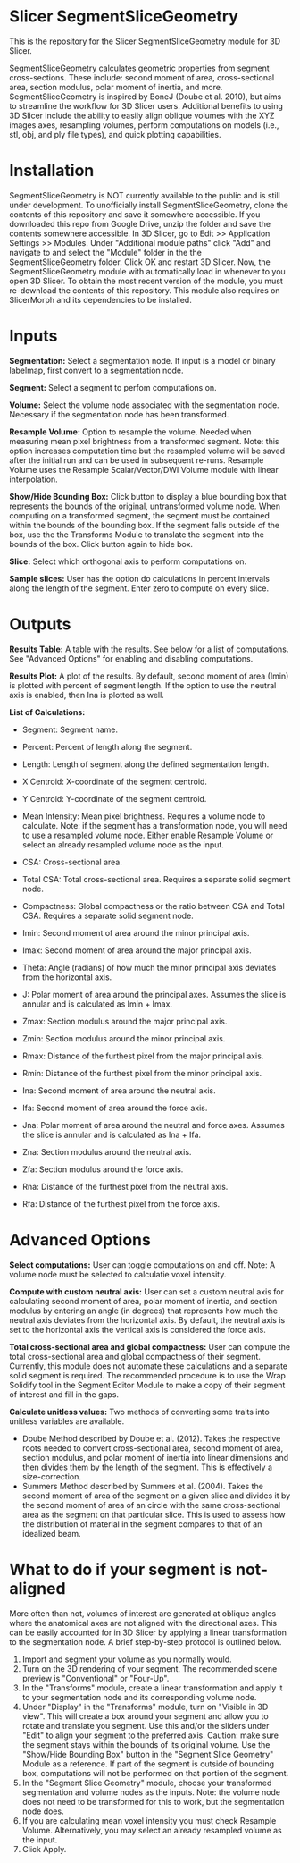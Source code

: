 # Slicer SegmentSliceGeometry

This is the repository for the Slicer SegmentSliceGeometry module for 3D Slicer.

SegmentSliceGeometry calculates geometric properties from segment cross-sections. These include: 
second moment of area, cross-sectional area, section modulus, polar moment of inertia, and more. 
SegmentSliceGeometry is inspired by BoneJ (Doube et al. 2010), but aims to streamline the workflow for 3D Slicer users. Additional benefits to 
using 3D Slicer include the ability to easily align oblique volumes with the XYZ images axes, resampling volumes, perform computations on models 
(i.e., stl, obj, and ply file types), and quick plotting capabilities.

# Installation

SegmentSliceGeometry is NOT currently available to the public and is still under development. To unofficially install SegmentSliceGeometry, 
clone the contents of this repository and save it somewhere accessible. If you downloaded this repo from Google Drive, unzip the folder and save the contents somewhere accessible. 
In 3D Slicer, go to Edit >> Application Settings >> Modules. Under 
"Additional module paths" click "Add" and navigate to and select the "Module" folder in the the SegmentSliceGeometry folder. 
Click OK and restart 3D Slicer. Now, the SegmentSliceGeometry module with automatically load in whenever to you open 3D Slicer. To 
obtain the most recent version of the module, you must re-download the contents of this repository. This module also requires on SlicerMorph and its dependencies to be installed.

# Inputs

**Segmentation:** Select a segmentation node. If input is a model or binary labelmap, 
first convert to a segmentation node. 

**Segment:** Select a segment to perfom computations on. 

**Volume:** Select the volume node associated with the segmentation node. Necessary if the segmentation node has been transformed. 

**Resample Volume:** Option to resample the volume. Needed when measuring mean pixel brightness from a transformed segment. 
Note: this option increases computation time but the resampled volume will be saved after the initial run and can be used in subsequent re-runs. Resample Volume uses the Resample Scalar/Vector/DWI Volume module with linear interpolation.

**Show/Hide Bounding Box:** Click button to display a blue bounding box that represents the bounds of the original, untransformed volume node. When computing on a transformed segment, the segment must be contained within the bounds of the bounding box. If the segment falls outside of the box, use the the Transforms Module to translate the segment into the bounds of the box. Click button again to hide box.

**Slice:** Select which orthogonal axis to perform computations on.

**Sample slices:** User has the option do calculations in percent intervals along the length of the segment. Enter zero 
to compute on every slice.

# Outputs

**Results Table:** A table with the results. See below for a list of computations. See "Advanced Options" for enabling and disabling computations.

**Results Plot:** A plot of the results. By default, second moment of area (Imin) is plotted with percent of segment length. If the option to use the neutral axis is enabled, then Ina is plotted as well.

**List of Calculations:** 

- Segment: Segment name.

- Percent: Percent of length along the segment.

- Length: Length of segment along the defined segmentation length.

- X Centroid: X-coordinate of the segment centroid. 

- Y Centroid: Y-coordinate of the segment centroid. 

- Mean Intensity: Mean pixel brightness. Requires a volume node to calculate. Note: if the segment has a transformation node, you will need to use a resampled volume node. Either enable Resample Volume or select an already resampled volume node as the input.

- CSA: Cross-sectional area.

- Total CSA: Total cross-sectional area. Requires a separate solid segment node.

- Compactness: Global compactness or the ratio between CSA and Total CSA. Requires a separate solid segment node.

- Imin: Second moment of area around the minor principal axis.

- Imax: Second moment of area around the major principal axis.

- Theta: Angle (radians) of how much the minor principal axis deviates from the horizontal axis.

- J: Polar moment of area around the principal axes. Assumes the slice is annular and is calculated as Imin + Imax.

- Zmax: Section modulus around the major principal axis.

- Zmin: Section modulus around the minor principal axis.

- Rmax: Distance of the furthest pixel from the major principal axis.

- Rmin: Distance of the furthest pixel from the minor principal axis.

- Ina: Second moment of area around the neutral axis.

- Ifa: Second moment of area around the force axis.

- Jna: Polar moment of area around the neutral and force axes. Assumes the slice is annular and is calculated as Ina + Ifa.

- Zna: Section modulus around the neutral axis.

- Zfa: Section modulus around the force axis.

- Rna: Distance of the furthest pixel from the neutral axis.

- Rfa: Distance of the furthest pixel from the force axis.


# Advanced Options

**Select computations:** User can toggle computations on and off. Note: A volume node must be selected to calculatie voxel intensity.

**Compute with custom neutral axis:** User can set a custom neutral axis for calculating second moment of area, polar moment of inertia, and section modulus
by entering an angle (in degrees) that represents how much the neutral axis deviates from the horizontal axis. By default, the neutral axis is set to the horizontal axis the vertical axis is considered the force axis.

**Total cross-sectional area and global compactness:** User can compute the total cross-sectional area and global compactness of their segment. Currently, this module does not automate these calculations and a separate solid segment is required. The recommended procedure is to use the Wrap Solidify tool in the Segment Editor Module to make a copy of their segment of interest and fill in the gaps.

**Calculate unitless values:** Two methods of converting some traits into unitless variables are available. 
 - Doube Method described by Doube et al. (2012). Takes the respective roots needed to convert cross-sectional area, second moment of area, section modulus, and polar moment of inertia into linear dimensions and then divides them by the length of the segment. This is effectively a size-correction. 
 - Summers Method described by Summers et al. (2004). Takes the second moment of area of the segment on a given slice and divides it by the second moment of area of an circle with the same cross-sectional area as the segment on that particular slice. This is used to assess how the distribution of material in the segment compares to that of an idealized beam.

# What to do if your segment is not-aligned

More often than not, volumes of interest are generated at oblique angles where the anatomical axes are not aligned with 
the directional axes. This can be easily accounted for in 3D Slicer by applying a linear transformation to the segmentation node. A
brief step-by-step protocol is outlined below. 

1. Import and segment your volume as you normally would.
2. Turn on the 3D rendering of your segment. The recommended scene preview is "Conventional" or "Four-Up".
3. In the "Transforms" module, create a linear transformation and apply it to your segmentation node and its corresponding volume node.
4. Under "Display" in the "Transforms" module, turn on "Visible in 3D view". This will create a box around your segment and allow you to rotate and translate you segment. Use this and/or the sliders under "Edit" to align your segment to the preferred axis. Caution: make sure the segment stays within the bounds of its original volume. Use the "Show/Hide Bounding Box" button in the "Segment Slice Geometry" Module as a reference. If part of the segment is outside of bounding box, computations will not be performed on that portion of the segment.
5. In the "Segment Slice Geometry" module, choose your transformed segmentation and volume nodes as the inputs. Note: the volume node does not need to be transformed for this to work, but the segmentation node does.
6. If you are calculating mean voxel intensity you must check Resample Volume. Alternatively, you may select an already resampled volume as the input.
7. Click Apply.

